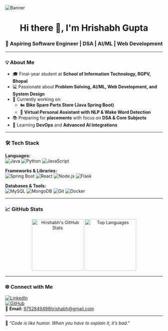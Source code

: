 <!-- Profile Banner -->
![Banner](https://media.licdn.com/dms/image/v2/D4D16AQFuQr6v0hEMnA/profile-displaybackgroundimage-shrink_350_1400/B4DZdKa5W9HkAY-/0/1749300255229?e=1757548800&v=beta&t=WLefkV2e7ZwocNk0Zp_bWlu0HzAtpjGOCHT9cBDhmAg)

<h1 align="center">Hi there 👋, I'm Hrishabh Gupta</h1>
<h3 align="center">🚀 Aspiring Software Engineer | DSA | AI/ML | Web Development</h3>

---

### 💡 About Me
- 🎓 Final-year student at **School of Information Technology, RGPV, Bhopal**  
- 💻 Passionate about **Problem Solving, AI/ML, Web Development, and System Design**  
- 🚀 Currently working on:  
  - 🏍 **Bike Spare Parts Store (Java Spring Boot)**  
  - 🤖 **Virtual Personal Assistant with NLP & Wake Word Detection**  
- 📚 Preparing for **placements** with focus on **DSA & Core Subjects**  
- 🌱 Learning **DevOps** and **Advanced AI Integrations**

---

### 🛠 Tech Stack

**Languages:**  
![Java](https://img.shields.io/badge/-Java-007396?style=flat&logo=java)
![Python](https://img.shields.io/badge/-Python-3776AB?style=flat&logo=python)
![JavaScript](https://img.shields.io/badge/-JavaScript-F7DF1E?style=flat&logo=javascript&logoColor=black)

**Frameworks & Libraries:**  
![Spring Boot](https://img.shields.io/badge/-Spring%20Boot-6DB33F?style=flat&logo=springboot&logoColor=white)
![React](https://img.shields.io/badge/-React-61DAFB?style=flat&logo=react&logoColor=black)
![Node.js](https://img.shields.io/badge/-Node.js-339933?style=flat&logo=node.js&logoColor=white)
![Flask](https://img.shields.io/badge/-Flask-000000?style=flat&logo=flask)

**Databases & Tools:**  
![MySQL](https://img.shields.io/badge/-MySQL-4479A1?style=flat&logo=mysql&logoColor=white)
![MongoDB](https://img.shields.io/badge/-MongoDB-47A248?style=flat&logo=mongodb)
![Git](https://img.shields.io/badge/-Git-F05032?style=flat&logo=git&logoColor=white)
![Docker](https://img.shields.io/badge/-Docker-2496ED?style=flat&logo=docker&logoColor=white)

---

### 📈 GitHub Stats
<p align="center">
  <img src="https://github-readme-stats.vercel.app/api?username=hrishabh1103&show_icons=true&theme=radical" alt="Hrishabh's GitHub Stats" height="165"/>
  <img src="https://github-readme-stats.vercel.app/api/top-langs/?username=hrishabh1103&layout=compact&theme=radical" alt="Top Languages" height="165"/>
</p>

---

### 🌐 Connect with Me  
[![LinkedIn](https://img.shields.io/badge/LinkedIn-Hrishabh%20Gupta-blue?style=flat&logo=linkedin)](https://www.linkedin.com/in/hrishabh1103/)  
[![GitHub](https://img.shields.io/badge/GitHub-hrishabh1103-black?style=flat&logo=github)](https://github.com/hrishabh1103)  
📧 **Email:** 9752849496hrishabh@gmail.com  

---

💬 *"Code is like humor. When you have to explain it, it’s bad."*
